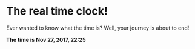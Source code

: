 # The real time clock!

Ever wanted to know what the time is? Well, your journey is about to end!

**The time is Nov 27, 2017, 22:25**
